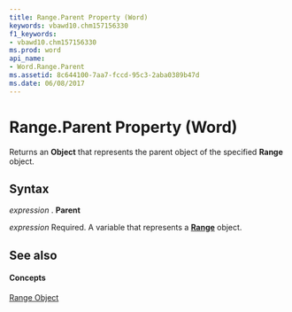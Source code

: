 ```yaml
---
title: Range.Parent Property (Word)
keywords: vbawd10.chm157156330
f1_keywords:
- vbawd10.chm157156330
ms.prod: word
api_name:
- Word.Range.Parent
ms.assetid: 8c644100-7aa7-fccd-95c3-2aba0389b47d
ms.date: 06/08/2017
---
```



# Range.Parent Property (Word)

Returns an  **Object** that represents the parent object of the specified **Range** object.


## Syntax

 _expression_ . **Parent**

 _expression_ Required. A variable that represents a **[Range](Word.Range.md)** object.


## See also


#### Concepts


[Range Object](Word.Range.md)

